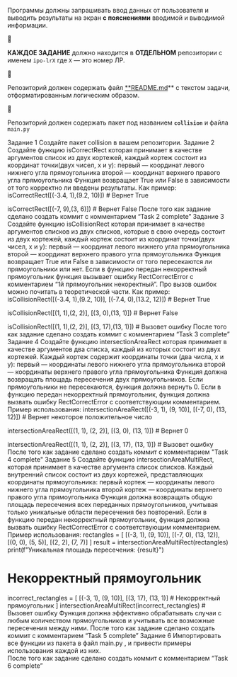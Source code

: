 Программы должны запрашивать ввод данных от пользователя и выводить результаты на экран **с пояснениями** вводимой и выводимой информации.

<aside>
🚨

**КАЖДОЕ ЗАДАНИЕ** должно находится в **ОТДЕЛЬНОМ** репозитории с именем `ipo-lrX` где `X` — это номер ЛР.

</aside>

<aside>
🚨

Репозиторий должен содержать файл [**README.md](http://README.md)** с текстом задачи, отформатированным логическим образом. 

</aside>

<aside>
🚨

Репозиторий должен содержать пакет под названием **`collision`** и файла `main.py`

</aside>




Задание 1
Создайте пакет collision в вашем репозитории.
Задание 2 
Создайте функцию isCorrectRect  которая принимает в качестве аргументов список из двух кортежей, каждый кортеж состоит из координат точки(двух чисел, x и y): 
первый — координат левого нижнего угла прямоугольника 
второй — координат верхнего правого угла прямоугольника 
Функция возвращает True или False в зависимости от того  корректно ли введены результаты.
Как пример:
isCorrectRect([(-3.4, 1),(9.2, 10)]) # Вернет True

isCorrectRect([(-7, 9),(3, 6)]) # Вернет False
После того как задание сделано создать коммит с комментарием “Task 2 complete”
Задание 3
Создайте функцию isCollisionRect которая принимает в качестве аргументов списков из двух списков, которые в свою очередь состоит из двух кортежей, каждый кортеж состоит из координат точки(двух чисел, x и y): 
первый — координат левого нижнего угла прямоугольника 
второй — координат верхнего правого угла прямоугольника 
Функция возвращает True или False в зависимости от того пересекаются ли прямоугольники или нет.
Если в функцию передан некорректный прямоугольник функция вызывает ошибку RectCorrectError c комментарием “1й прямоугольник некоректный”. Про вызов ошибок можно почитать в теоретической части.
Как пример:
isCollisionRect([(-3.4, 1),(9.2, 10)], [(-7.4, 0),(13.2, 12)]) # Вернет True

isCollisionRect([(1, 1),(2, 2)], [(3, 0),(13, 1)]) # Вернет False

isCollisionRect([(1, 1),(2, 2)], [(3, 17),(13, 1)]) # Вызовет ошибку
После того как задание сделано создать коммит с комментарием “Task 3 complete”
Задание 4
Создайте функцию intersectionAreaRect которая принимает в качестве аргументов два списка, каждый из которых состоит из двух кортежей. Каждый кортеж содержит координаты точки (два числа, x и y):
первый — координаты левого нижнего угла прямоугольника
второй — координаты верхнего правого угла прямоугольника
Функция должна возвращать площадь пересечения двух прямоугольников. Если прямоугольники не пересекаются, функция должна вернуть 0.
Если в функцию передан некорректный прямоугольник, функция должна вызвать ошибку RectCorrectError с соответствующим комментарием.
Пример использования:
intersectionAreaRect([(-3, 1), (9, 10)], [(-7, 0), (13, 12)]) # Вернет некоторое положительное число

intersectionAreaRect([(1, 1), (2, 2)], [(3, 0), (13, 1)]) # Вернет 0

intersectionAreaRect([(1, 1), (2, 2)], [(3, 17), (13, 1)]) # Вызовет ошибку
После того как задание сделано создать коммит с комментарием "Task 4 complete"
Задание 5
Создайте функцию intersectionAreaMultiRect, которая принимает в качестве аргумента список списков. Каждый внутренний список состоит из двух кортежей, представляющих координаты прямоугольника:
первый кортеж — координаты левого нижнего угла прямоугольника
второй кортеж — координаты верхнего правого угла прямоугольника
Функция должна возвращать общую площадь пересечения всех переданных прямоугольников, учитывая только уникальные области пересечения без повторений.
Если в функцию передан некорректный прямоугольник, функция должна вызвать ошибку RectCorrectError с соответствующим комментарием.
Пример использования:
rectangles = [
    [(-3, 1), (9, 10)],
    [(-7, 0), (13, 12)],
    [(0, 0), (5, 5)],
    [(2, 2), (7, 7)]
]
result = intersectionAreaMultiRect(rectangles)
print(f"Уникальная площадь пересечения: {result}")

# Некорректный прямоугольник
incorrect_rectangles = [
    [(-3, 1), (9, 10)],
    [(3, 17), (13, 1)]  # Некорректный прямоугольник
]
intersectionAreaMultiRect(incorrect_rectangles)  # Вызовет ошибку
Функция должна эффективно обрабатывать случаи с любым количеством прямоугольников и учитывать все возможные пересечения между ними.
После того как задание сделано создать коммит с комментарием “Task 5 complete”
Задание 6
Импортировать все функции из пакета в файл main.py , и привести примеры использования каждой из них.  
После того как задание сделано создать коммит с комментарием “Task 6 complete”
